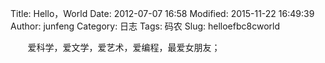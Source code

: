 Title: Hello，World
Date: 2012-07-07 16:58
Modified: 2015-11-22 16:49:39
Author: junfeng
Category: 日志
Tags: 码农
Slug: helloefbc8cworld

       爱科学，爱文学，爱艺术，爱编程，最爱女朋友；

